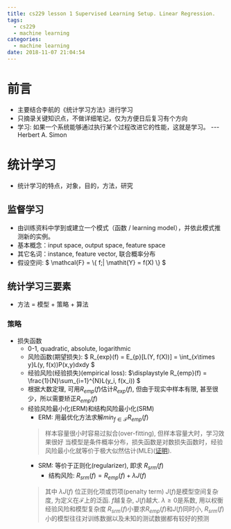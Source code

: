 ```yaml
---
title: cs229 lesson 1 Supervised Learning Setup. Linear Regression.
tags:
  - cs229
  - machine learning
categories:
  - machine learning
date: 2018-11-07 21:04:54
---
```


前言
===========
+ 主要结合李航的《统计学习方法》进行学习
+ 只摘录关键知识点，不做详细笔记，仅为方便日后复习有个方向
+ 学习: 如果一个系统能够通过执行某个过程改进它的性能，这就是学习。 --- Herbert A. Simon

统计学习
===========
+ 统计学习的特点，对象，目的，方法，研究

## 监督学习
+ 由训练资料中学到或建立一个模式（函数 / learning model），并依此模式推测新的实例。
+ 基本概念：input space, output space, feature space
+ 其它名词：instance, feature vector, 联合概率分布
+ 假设空间: $ \mathcal{F} = \\{ f\;|  \mathit{Y} = f(X) \\} $

## 统计学习三要素
+ 方法 = 模型 + 策略 + 算法
### 策略
+ 损失函数
  + 0-1, quadratic, absolute, logarithmic
  + 风险函数(期望损失): $ R_{exp}(f) = E_{p}[L(Y, f(X))] = \int_{x\times y}L(y, f(x))P(x,y)dxdy $
  + 经验风险(经验损失)(empirical loss): $\displaystyle R_{emp}(f) = \frac{1}{N}\sum_{i=1}^{N}L(y_i, f(x_i)) $
  + 根据大数定理, 可用$R_{emp}(f)$估计$R_{exp}(f)$, 但由于现实中样本有限, 甚至很少，所以需要矫正$R_{emp}(f)$
  + 经验风险最小化(ERM)和结构风险最小化(SRM)
    + ERM: 用最优化方法求解$min_{f\in\mathcal{F}}R_{emp}(f)$
    > 样本容量很小时容易过拟合(over-fitting), 但样本容量大时，学习效果很好
    > 当模型是条件概率分布，损失函数是对数损失函数时，经验风险最小化就等价于极大似然估计(MLE)([证明](http://datahonor.com/2017/03/03/最大似然估计与经验风险最小化/)). 
    + SRM: 等价于正则化(regularizer), 即求 $R_{srm}(f)$
      + 结构风险: $\displaystyle R_{srm}(f) = R_{emp}(f) + \lambda J(f)$ 
    > 其中 $\lambda J(f)$ 位正则化项或罚项(penalty term)
    > $J(f)$是模型空间复杂度, 为定义在$\mathcal{F}$上的泛函. $f$越复杂, $J(f)$越大.
    > $\lambda \ge 0$是系数, 用以权衡经验风险和模型复杂度
    > $R_{srm}(f)$小要求$R_{emp}(f)$和$J(f)$同时小, $R_{srm}(f)$小的模型往往对训练数据以及未知的测试数据都有较好的预测






